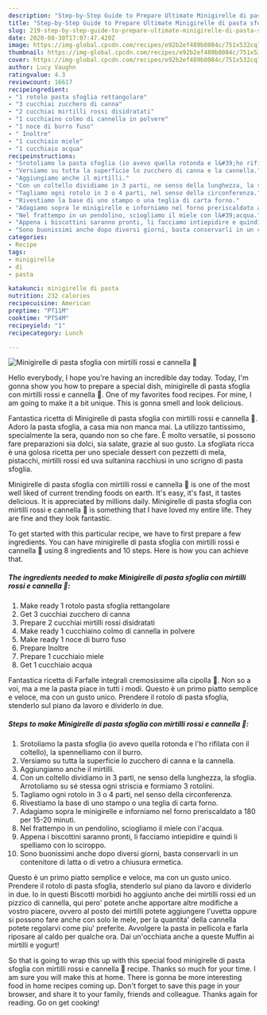 ```yaml
---
description: "Step-by-Step Guide to Prepare Ultimate Minigirelle di pasta sfoglia con mirtilli rossi e cannella 🌷"
title: "Step-by-Step Guide to Prepare Ultimate Minigirelle di pasta sfoglia con mirtilli rossi e cannella 🌷"
slug: 219-step-by-step-guide-to-prepare-ultimate-minigirelle-di-pasta-sfoglia-con-mirtilli-rossi-e-cannella
date: 2020-08-30T17:07:47.420Z
image: https://img-global.cpcdn.com/recipes/e92b2ef489b8084c/751x532cq70/minigirelle-di-pasta-sfoglia-con-mirtilli-rossi-e-cannella-🌷-recipe-main-photo.jpg
thumbnail: https://img-global.cpcdn.com/recipes/e92b2ef489b8084c/751x532cq70/minigirelle-di-pasta-sfoglia-con-mirtilli-rossi-e-cannella-🌷-recipe-main-photo.jpg
cover: https://img-global.cpcdn.com/recipes/e92b2ef489b8084c/751x532cq70/minigirelle-di-pasta-sfoglia-con-mirtilli-rossi-e-cannella-🌷-recipe-main-photo.jpg
author: Lucy Vaughn
ratingvalue: 4.3
reviewcount: 16617
recipeingredient:
- "1 rotolo pasta sfoglia rettangolare"
- "3 cucchiai zucchero di canna"
- "2 cucchiai mirtilli rossi disidratati"
- "1 cucchiaino colmo di cannella in polvere"
- "1 noce di burro fuso"
- " Inoltre"
- "1 cucchiaio miele"
- "1 cucchiaio acqua"
recipeinstructions:
- "Srotoliamo la pasta sfoglia (io avevo quella rotonda e l&#39;ho rifilata con il coltello), la spennelliamo con il burro."
- "Versiamo su tutta la superficie lo zucchero di canna e la cannella."
- "Aggiungiamo anche il mirtilli."
- "Con un coltello dividiamo in 3 parti, ne senso della lunghezza, la sfoglia. Arrotoliamo su sé stessa ogni striscia e formiamo 3 rotolini."
- "Tagliamo ogni rotolo in 3 o 4 parti, nel senso della circonferenza."
- "Rivestiamo la base di uno stampo o una teglia di carta forno."
- "Adagiamo sopra le minigirelle e inforniamo nel forno preriscaldato a 180 per 15-20 minuti."
- "Nel frattempo in un pendolino, sciogliamo il miele con l&#39;acqua."
- "Appena i biscottini saranno pronti, li facciamo intiepidire e quindi li spelliamo con lo sciroppo."
- "Sono buonissimi anche dopo diversi giorni, basta conservarli in un contenitore di latta o di vetro a chiusura ermetica."
categories:
- Recipe
tags:
- minigirelle
- di
- pasta

katakunci: minigirelle di pasta 
nutrition: 232 calories
recipecuisine: American
preptime: "PT11M"
cooktime: "PT54M"
recipeyield: "1"
recipecategory: Lunch

---
```



![Minigirelle di pasta sfoglia con mirtilli rossi e cannella 🌷](https://img-global.cpcdn.com/recipes/e92b2ef489b8084c/751x532cq70/minigirelle-di-pasta-sfoglia-con-mirtilli-rossi-e-cannella-🌷-recipe-main-photo.jpg)

Hello everybody, I hope you're having an incredible day today. Today, I'm gonna show you how to prepare a special dish, minigirelle di pasta sfoglia con mirtilli rossi e cannella 🌷. One of my favorites food recipes. For mine, I am going to make it a bit unique. This is gonna smell and look delicious.

Fantastica ricetta di Minigirelle di pasta sfoglia con mirtilli rossi e cannella 🌷. Adoro la pasta sfoglia, a casa mia non manca mai. La utilizzo tantissimo, specialmente la sera, quando non so che fare. È molto versatile, si possono fare preparazioni sia dolci, sia salate, grazie al suo gusto. La sfogliata ricca è una golosa ricetta per uno speciale dessert con pezzetti di mela, pistacchi, mirtilli rossi ed uva sultanina racchiusi in uno scrigno di pasta sfoglia.

Minigirelle di pasta sfoglia con mirtilli rossi e cannella 🌷 is one of the most well liked of current trending foods on earth. It's easy, it's fast, it tastes delicious. It is appreciated by millions daily. Minigirelle di pasta sfoglia con mirtilli rossi e cannella 🌷 is something that I have loved my entire life. They are fine and they look fantastic.


To get started with this particular recipe, we have to first prepare a few ingredients. You can have minigirelle di pasta sfoglia con mirtilli rossi e cannella 🌷 using 8 ingredients and 10 steps. Here is how you can achieve that.

<!--inarticleads1-->

##### The ingredients needed to make Minigirelle di pasta sfoglia con mirtilli rossi e cannella 🌷:

1. Make ready 1 rotolo pasta sfoglia rettangolare
1. Get 3 cucchiai zucchero di canna
1. Prepare 2 cucchiai mirtilli rossi disidratati
1. Make ready 1 cucchiaino colmo di cannella in polvere
1. Make ready 1 noce di burro fuso
1. Prepare  Inoltre
1. Prepare 1 cucchiaio miele
1. Get 1 cucchiaio acqua


Fantastica ricetta di Farfalle integrali cremosissime alla cipolla 🌷. Non so a voi, ma a me la pasta piace in tutti i modi. Questo è un primo piatto semplice e veloce, ma con un gusto unico. Prendere il rotolo di pasta sfoglia, stenderlo sul piano da lavoro e dividerlo in due. 

<!--inarticleads2-->

##### Steps to make Minigirelle di pasta sfoglia con mirtilli rossi e cannella 🌷:

1. Srotoliamo la pasta sfoglia (io avevo quella rotonda e l&#39;ho rifilata con il coltello), la spennelliamo con il burro.
1. Versiamo su tutta la superficie lo zucchero di canna e la cannella.
1. Aggiungiamo anche il mirtilli.
1. Con un coltello dividiamo in 3 parti, ne senso della lunghezza, la sfoglia. Arrotoliamo su sé stessa ogni striscia e formiamo 3 rotolini.
1. Tagliamo ogni rotolo in 3 o 4 parti, nel senso della circonferenza.
1. Rivestiamo la base di uno stampo o una teglia di carta forno.
1. Adagiamo sopra le minigirelle e inforniamo nel forno preriscaldato a 180 per 15-20 minuti.
1. Nel frattempo in un pendolino, sciogliamo il miele con l&#39;acqua.
1. Appena i biscottini saranno pronti, li facciamo intiepidire e quindi li spelliamo con lo sciroppo.
1. Sono buonissimi anche dopo diversi giorni, basta conservarli in un contenitore di latta o di vetro a chiusura ermetica.


Questo è un primo piatto semplice e veloce, ma con un gusto unico. Prendere il rotolo di pasta sfoglia, stenderlo sul piano da lavoro e dividerlo in due. Io in questi Biscotti morbidi ho aggiunto anche dei mirtilli rossi ed un pizzico di cannella, qui pero&#39; potete anche apportare altre modifiche a vostro piacere, ovvero al posto dei mirtilli potete aggiungere l&#39;uvetta oppure si possono fare anche con solo le mele, per la quantita&#39; della cannella potete regolarvi come piu&#39; preferite. Avvolgere la pasta in pellicola e farla riposare al caldo per qualche ora. Dai un&#39;occhiata anche a queste Muffin ai mirtilli e yogurt! 

So that is going to wrap this up with this special food minigirelle di pasta sfoglia con mirtilli rossi e cannella 🌷 recipe. Thanks so much for your time. I am sure you will make this at home. There is gonna be more interesting food in home recipes coming up. Don't forget to save this page in your browser, and share it to your family, friends and colleague. Thanks again for reading. Go on get cooking!
